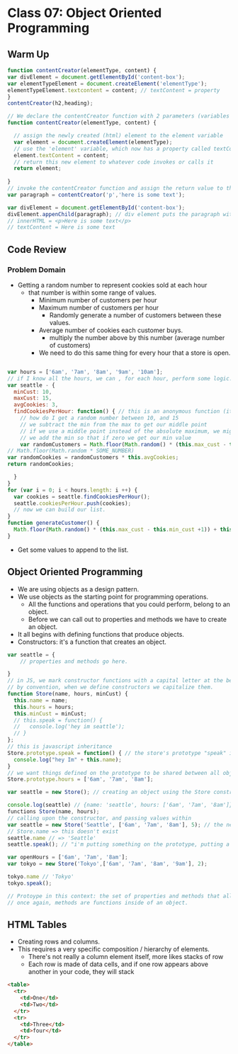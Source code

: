# Class 07: Object Oriented Programming


## Warm Up

<!DOCTYPE html>
<html>
  <body>
    <div id="content-box"></div>
  </body>
</html>

```javascript
function contentCreator(elementType, content) {
var divElement = document.getElementById('content-box');
var elementTypeElement = document.createElement('elementType');
elementTypeElement.textcontent = content; // textContent = property
}
contentCreator(h2,heading);
```
```javascript
// We declare the contentCreator function with 2 parameters (variables only allowed to be used within this function.)
function contentCreator(elementType, content) {

  // assign the newly created (html) element to the element variable
  var element = document.createElement(elementType);
  // use the 'element' variable, which now has a property called textContent, we set this content using the textContent property
  element.textContent = content;
  // return this new element to whatever code invokes or calls it
  return element;
  
}
// invoke the contentCreator function and assign the return value to the paragraph variable.
var paragraph = contentCreator('p','here is some text');

var divElement = document.getElementById('content-box');
divElement.appenChild(paragraph); // div element puts the paragraph within it
// innerHTML = <p>Here is some text</p>
// textContent = Here is some text
```
## Code Review

### Problem Domain
- Getting a random number to represent cookies sold at each hour
  - that number is within some range of values. 
    - Minimum number of customers per hour
    - Maximum number of customers per hour
        - Randomly generate a number of customers between these values. 
    - Average number of cookies each customer buys.
      - multiply the number above by this number (average number of customers)
    - We need to do this same thing for every hour that a store is open. 

 

```javascript

var hours = ['6am', '7am', '8am', '9am', '10am'];
// if I know all the hours, we can , for each hour, perform some logic. 
var seattle - {
  minCust: 10,
  maxCust: 15,
  avgCookies: 3,
  findCookiesPerHour: function() { // this is an anonymous function (it doesn't get (or rather require) a function name);
    // how do I get a random number between 10, and 15
    // we subtract the min from the max to get our middle point
    // if we use a middle point instead of the absolute maximum, we might overshoot our max value when we add the minimum
    // we add the min so that if zero we get our min value
    var randomCustomers = Math.floor(Math.random() * (this.max_cust - this.min_cust + 1)) + this.min_cust; // nick's example underscore NOT REQUIRED. it's just a variable name.
// Math.floor(Math.random * SOME_NUMBER)
var randomCookies = randomCustomers * this.avgCookies;
return randomCookies;

  }
}
for (var i = 0; i < hours.length: i ++) {
  var cookies = seattle.findCookiesPerHour();
  seattle.cookiesPerHour.push(cookies);
  // now we can build our list. 
}
function generateCustomer() {
  Math.floor(Math.random() * (this.max_cust - this.min_cust +1)) + this.min_cust;
}
```
- Get some values to append to the list.

## Object Oriented Programming

- We are using objects as a design pattern.
- We use objects as the starting point for programming operations. 
  - All the functions and operations that you could perform, belong to an object. 
  - Before we can call out to properties and methods we have to create an object. 
- It all begins with defining functions that produce objects. 
- Constructors: it's a function that creates an object. 

```javascript
var seattle = {
    // properties and methods go here.

}
// in JS, we mark constructor functions with a capital letter at the beginning.
// by convention, when we define constructors we capitalize them.
function Store(name, hours, minCust) {
  this.name = name;
  this.hours = hours;
  this.minCust = minCust;
  // this.speak = function() {
  //   console.log('hey im seattle');
  // }
};
// this is javascript inheritance
Store.prototype.speak = function() { // the store's prototype "speak" is equal to the function
  console.log("hey Im" + this.name);
}
// we want things defined on the prototype to be shared between all objects created with that constructor.
Store.prototype.hours = ['6am', '7am', '8am'];

var seattle = new Store(); // creating an object using the Store constructor function

console.log(seattle) // {name: 'seattle', hours: ['6am', '7am', '8am']}
functions Store(name, hours);
// calling upon the constructor, and passing values within
var seattle = new Store('Seattle', ['6am', '7am', '8am'], 5); // the new keyword activates constructor powers within this function
// Store.name => this doesn't exist
seattle.name // => 'Seattle'
seattle.speak(); // "i'm putting something on the prototype, putting a method on the object" 

var openHours = ['6am', '7am', '8am'];
var tokyo = new Store('Tokyo',['6am', '7am', '8am', '9am'], 2);

tokyo.name // 'Tokyo'
tokyo.speak();

// Protoype in this context: the set of properties and methods that all objects that are associate with the contructor receive.
// once again, methods are functions inside of an object.
```
## HTML Tables

- Creating rows and columns.
- This requires a very specific composition / hierarchy of elements.
  - There's not really a column element itself, more likes stacks of row
  - Each row is made of data cells, and if one row appears above another in your code, they will stack 

```html
<table>
  <tr>
    <td>One</td>
    <td>Two</td>
  </tr>
  <tr>
    <td>Three</td>
    <td>four</td>
  </tr>
</table>
```